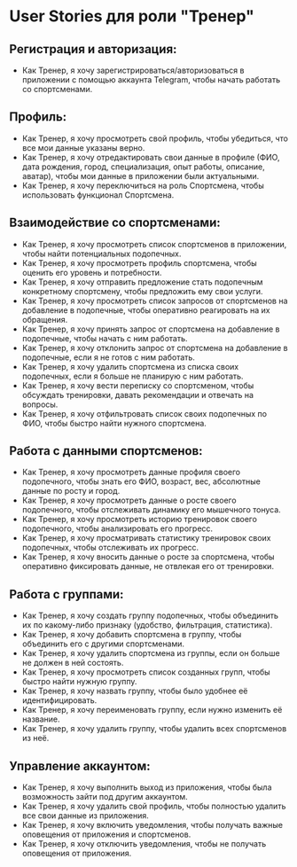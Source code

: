 # User Stories для роли "Тренер"

## Регистрация и авторизация:

*   Как Тренер, я хочу зарегистрироваться/авторизоваться в приложении с помощью аккаунта Telegram, чтобы начать работать со спортсменами.

## Профиль:

*   Как Тренер, я хочу просмотреть свой профиль, чтобы убедиться, что все мои данные указаны верно.
*   Как Тренер, я хочу отредактировать свои данные в профиле (ФИО, дата рождения, город, специализация, опыт работы, описание, аватар), чтобы мои данные в приложении были актуальными.
* Как Тренер, я хочу переключиться на роль Спортсмена, чтобы использовать функционал Спортсмена.

## Взаимодействие со спортсменами:

*   Как Тренер, я хочу просмотреть список спортсменов в приложении, чтобы найти потенциальных подопечных.
*   Как Тренер, я хочу просмотреть профиль спортсмена, чтобы оценить его уровень и потребности.
*   Как Тренер, я хочу отправить предложение стать подопечным конкретному спортсмену, чтобы предложить ему свои услуги.
*   Как Тренер, я хочу просмотреть список запросов от спортсменов на добавление в подопечные, чтобы оперативно реагировать на их обращения.
*   Как Тренер, я хочу принять запрос от спортсмена на добавление в подопечные, чтобы начать с ним работать.
*   Как Тренер, я хочу отклонить запрос от спортсмена на добавление в подопечные, если я не готов с ним работать.
*   Как Тренер, я хочу удалить спортсмена из списка своих подопечных, если я больше не планирую с ним работать.
*   Как Тренер, я хочу вести переписку со спортсменом, чтобы обсуждать тренировки, давать рекомендации и отвечать на вопросы.
* Как Тренер, я хочу отфильтровать список своих подопечных по ФИО, чтобы быстро найти нужного спортсмена.

## Работа с данными спортсменов:

*   Как Тренер, я хочу просмотреть данные профиля своего подопечного, чтобы знать его ФИО, возраст, вес, абсолютные данные по росту и город.
*   Как Тренер, я хочу просмотреть данные о росте своего подопечного, чтобы отслеживать динамику его мышечного тонуса.
*   Как Тренер, я хочу просмотреть историю тренировок своего подопечного, чтобы анализировать его прогресс.
*   Как Тренер, я хочу просматривать статистику тренировок своих подопечных, чтобы отслеживать их прогресс.
* Как Тренер, я хочу вносить данные о росте за спортсмена, чтобы оперативно фиксировать данные, не отвлекая его от тренировки.

## Работа с группами:

*   Как Тренер, я хочу создать группу подопечных, чтобы объединить их по какому-либо признаку (удобство, фильтрация, статистика).
*   Как Тренер, я хочу добавить спортсмена в группу, чтобы объединить его с другими спортсменами.
*   Как Тренер, я хочу удалить спортсмена из группы, если он больше не должен в ней состоять.
*   Как Тренер, я хочу просмотреть список созданных групп, чтобы быстро найти нужную группу.
*   Как Тренер, я хочу назвать группу, чтобы было удобнее её идентифицировать.
*   Как Тренер, я хочу переименовать группу, если нужно изменить её название.
* Как Тренер, я хочу удалить группу, чтобы удалить всех спортсменов из неё.

## Управление аккаунтом:

* Как Тренер, я хочу выполнить выход из приложения, чтобы была возможность зайти под другим аккаунтом.
*   Как Тренер, я хочу удалить свой профиль, чтобы полностью удалить все свои данные из приложения.
*   Как Тренер, я хочу включить уведомления, чтобы получать важные оповещения от приложения и спортсменов.
*   Как Тренер, я хочу отключить уведомления, чтобы не получать оповещения от приложения.
